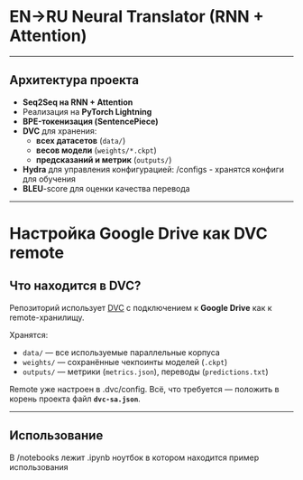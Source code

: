 # EN→RU Neural Translator (RNN + Attention)
---

## Архитектура проекта

- **Seq2Seq на RNN + Attention**
- Реализация на **PyTorch Lightning**
- **BPE-токенизация (SentencePiece)**
- **DVC** для хранения:
  - **всех датасетов** (`data/`)
  - **весов модели** (`weights/*.ckpt`)
  - **предсказаний и метрик** (`outputs/`)
- **Hydra** для управления конфигурацией: /configs - хранятся конфиги для обучения
- **BLEU**-score для оценки качества перевода

---
# Настройка Google Drive как DVC remote

## Что находится в DVC?

Репозиторий использует [DVC](https://dvc.org/) с подключением к **Google Drive** как к remote-хранилищу.

Хранятся:
- `data/` — все используемые параллельные корпуса
- `weights/` — сохранённые чекпоинты моделей (`.ckpt`)
- `outputs/` — метрики (`metrics.json`), переводы (`predictions.txt`)

Remote уже настроен в .dvc/config. Всё, что требуется — положить в корень проекта файл **`dvc-sa.json`**.

---

## Использование

В /notebooks лежит .ipynb ноутбок в котором находится пример использования
